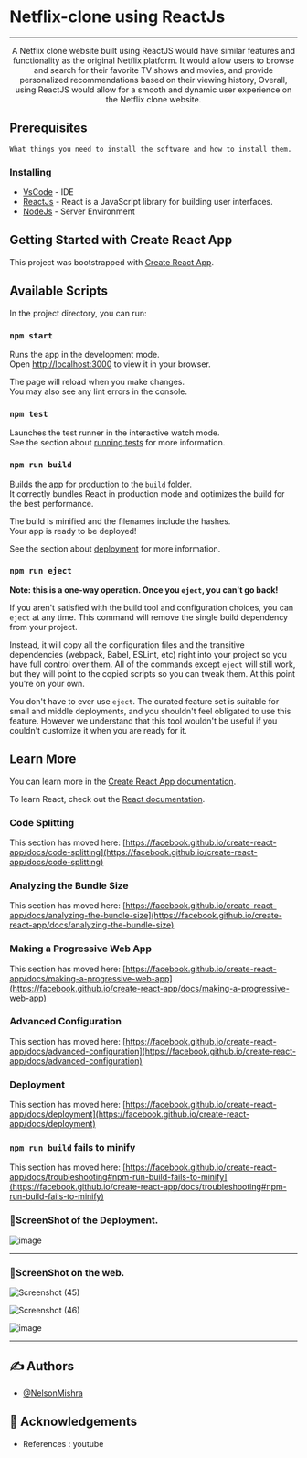 # Netflix-clone using ReactJs

---
<p align="center"> A Netflix clone website built using ReactJS would have similar features and functionality as the original Netflix platform. It would allow users to browse and search for their favorite TV shows and movies, and provide personalized recommendations based on their viewing history, Overall, using ReactJS would allow for a smooth and dynamic user experience on the Netflix clone website.
    <br> 
</p>


## Prerequisites
```
What things you need to install the software and how to install them.
```
### Installing

- [VsCode](https://code.visualstudio.com/) - IDE
- [ReactJs](https://legacy.reactjs.org/) - React is a JavaScript library for building user interfaces.
- [NodeJs](https://nodejs.org/en/) - Server Environment

## Getting Started with Create React App

This project was bootstrapped with [Create React App](https://github.com/facebook/create-react-app).

## Available Scripts

In the project directory, you can run:

### `npm start`

Runs the app in the development mode.\
Open [http://localhost:3000](http://localhost:3000) to view it in your browser.

The page will reload when you make changes.\
You may also see any lint errors in the console.

### `npm test`

Launches the test runner in the interactive watch mode.\
See the section about [running tests](https://facebook.github.io/create-react-app/docs/running-tests) for more information.

### `npm run build`

Builds the app for production to the `build` folder.\
It correctly bundles React in production mode and optimizes the build for the best performance.

The build is minified and the filenames include the hashes.\
Your app is ready to be deployed!

See the section about [deployment](https://facebook.github.io/create-react-app/docs/deployment) for more information.

### `npm run eject`

**Note: this is a one-way operation. Once you `eject`, you can't go back!**

If you aren't satisfied with the build tool and configuration choices, you can `eject` at any time. This command will remove the single build dependency from your project.

Instead, it will copy all the configuration files and the transitive dependencies (webpack, Babel, ESLint, etc) right into your project so you have full control over them. All of the commands except `eject` will still work, but they will point to the copied scripts so you can tweak them. At this point you're on your own.

You don't have to ever use `eject`. The curated feature set is suitable for small and middle deployments, and you shouldn't feel obligated to use this feature. However we understand that this tool wouldn't be useful if you couldn't customize it when you are ready for it.

## Learn More

You can learn more in the [Create React App documentation](https://facebook.github.io/create-react-app/docs/getting-started).

To learn React, check out the [React documentation](https://reactjs.org/).

### Code Splitting

This section has moved here: [https://facebook.github.io/create-react-app/docs/code-splitting](https://facebook.github.io/create-react-app/docs/code-splitting)

### Analyzing the Bundle Size

This section has moved here: [https://facebook.github.io/create-react-app/docs/analyzing-the-bundle-size](https://facebook.github.io/create-react-app/docs/analyzing-the-bundle-size)

### Making a Progressive Web App

This section has moved here: [https://facebook.github.io/create-react-app/docs/making-a-progressive-web-app](https://facebook.github.io/create-react-app/docs/making-a-progressive-web-app)

### Advanced Configuration

This section has moved here: [https://facebook.github.io/create-react-app/docs/advanced-configuration](https://facebook.github.io/create-react-app/docs/advanced-configuration)

### Deployment

This section has moved here: [https://facebook.github.io/create-react-app/docs/deployment](https://facebook.github.io/create-react-app/docs/deployment)

### `npm run build` fails to minify

This section has moved here: [https://facebook.github.io/create-react-app/docs/troubleshooting#npm-run-build-fails-to-minify](https://facebook.github.io/create-react-app/docs/troubleshooting#npm-run-build-fails-to-minify)


### 📸ScreenShot of the Deployment.

![image](https://user-images.githubusercontent.com/58170697/235138917-e01ad7f1-9216-4f46-a085-16ec30e6c7bb.png)

---

### 📸ScreenShot on the web.

![Screenshot (45)](https://user-images.githubusercontent.com/58170697/235136886-707f89b9-318f-42a3-8807-469c3852e77d.png)

![Screenshot (46)](https://user-images.githubusercontent.com/58170697/235137004-cf8757e5-cf38-4045-ab2b-8a8dbe5a8793.png)

![image](https://user-images.githubusercontent.com/58170697/235136401-76927fcb-7dba-4acd-bf0f-7188e3d24359.png)

---

## ✍️ Authors
- [@NelsonMishra](https://github.com/NelsonMishra)


## 🎉 Acknowledgements
- References : youtube
